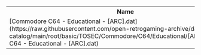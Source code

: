 <table>
<tr><th>Name</th><th>Size</th></tr>
<tr><td>[Commodore C64 - Educational - [ARC].dat](https://raw.githubusercontent.com/open-retrogaming-archive/dat-catalog/main/root/basic/TOSEC/Commodore/C64/Educational/[ARC]/Commodore C64 - Educational - [ARC].dat)</td><td>1549</td></tr>
</table>
